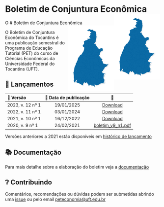 # Boletim de Conjuntura Econômica <img src='docs/figs/icon.png' align="right" width="150" />

O # Boletim de Conjuntura Econômica <img src='docs/figs/icon.png' align="right" width="150" />

O Boletim de Conjuntura Econômica do Tocantins é uma publicação semestral do Programa de Educação Tutorial (PET) do curso de Ciências Econômicas da Universidade Federal do Tocantins (UFT).

## :tada: Lançamentos

| :bookmark: Versão | :calendar: Data de publicação |                           :floppy_disk:                           |
| :---------------- | :---------------------------: | :---------------------------------------------------------------: |
| 2023, v. 12 nº 1  |          19/01/2025           | [Download](https://github.com/user-attachments/files/18468996/boletim_v12_n1.pdf)|   
| 2022, v. 11 nº 1  |          03/01/2024           | [Download](../../releases/download/v3.0.0/boletim_v11_n1.pdf)     |
| 2021, v. 10 nº 1  |          16/12/2022           | [Download](../../releases/download/v2.0.0/boletim.pdf)            |
| 2020, v. 9 nº 1   |          24/02/2021           | [boletim_v9_n1.pdf](https://github.com/user-attachments/files/21006749/boletim_v9_n1.pdf) |

Versões anteriores a 2021 estão disponíveis em [histórico de lançamento](https://github.com/peteconomia/boletim-log)

## :books: Documentação

Para mais detalhe sobre a elaboração do boletim veja a [documentação](/docs)

## :grey_question: Contribuindo

Comentários, recomendações ou dúvidas podem ser submetidas abrindo uma [issue](../../issues) ou pelo email [peteconomia@uft.edu.br](mailto:peteconomia@uft.edu.br)
